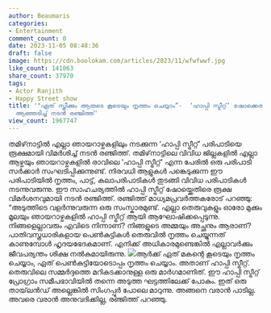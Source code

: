 ```yaml
---
author: Beaumaris
categories:
- Entertainment
comment_count: 0
date: 2023-11-05 08:48:36
draft: false
image: https://cdn.boolokam.com/articles/2023/11/wfwfwwf.jpg
like_count: 141063
share_count: 37970
tags:
- Actor Ranjith
- Happy Street show
title: '"ഏത് സ്ത്രീക്കും ആരുടെ കൂടെയും നൃത്തം ചെയ്യാം”-  ‘ഹാപ്പി സ്ട്രീറ്റ്’ ഷോക്കെതിരെ
  ആഞ്ഞടിച്ച് നടൻ രഞ്ജിത്ത്'
view_count: 1967747
---
```


തമിഴ്‌നാട്ടിൽ എല്ലാ ഞായറാഴ്ചകളിലും നടക്കുന്ന ‘ഹാപ്പി സ്ട്രീറ്റ്’ പരിപാടിയെ രൂക്ഷമായി വിമർശിച്ച് നടൻ രഞ്ജിത്ത്. തമിഴ്‌നാട്ടിലെ വിവിധ ജില്ലകളിൽ എല്ലാ ആഴ്ചയും ഞായറാഴ്ചകളിൽ രാവിലെ 'ഹാപ്പി സ്ട്രീറ്റ്' എന്ന പേരിൽ ഒരു പരിപാടി സർക്കാർ സംഘടിപ്പിക്കുന്നുണ്ട്. നിരവധി ആളുകൾ പങ്കെടുക്കുന്ന ഈ പരിപാടിയിൽ നൃത്തം, പാട്ട്, കലാപരിപാടികൾ തുടങ്ങി വിവിധ പരിപാടികൾ നടന്നുവരുന്നു. ഈ സാഹചര്യത്തിൽ ഹാപ്പി സ്ട്രീറ്റ് ഷോയ്ക്കെതിരെ രൂക്ഷ വിമർശനവുമായി നടൻ രഞ്ജിത്ത്. രഞ്ജിത്ത് മാധ്യമപ്രവർത്തകരോട് പറഞ്ഞു: “അടുത്തിടെ വളർന്നുവരുന്ന ഒരു സംസ്കാരമുണ്ട്. എല്ലാ തെരുവുകളും ഓരോ മുക്കും മൂലയും ഞായറാഴ്ചകളിൽ ഹാപ്പി സ്ട്രീറ്റ് ആയി ആഘോഷിക്കപ്പെടുന്നു. നിങ്ങളെല്ലാവരും എവിടെ നിന്നാണ്? നിങ്ങളുടെ അമ്മയും അച്ഛനും ആരാണ്? പാതിവസ്ത്രധാരികളായ പെൺകുട്ടികൾ തെരുവിൽ നൃത്തം ചെയ്യുന്നത് കാണുമ്പോൾ ഹൃദയഭേദകമാണ്. എനിക്ക് അധികാരമുണ്ടെങ്കിൽ എല്ലാവർക്കും ജീവപര്യന്തം ശിക്ഷ നൽകുമായിരുന്നു. ![](https://cdn.boolokam.com/articles/2023/11/wfwfwwf.jpg)ആർക്ക് ഏത് മകന്റെ കൂടെയും നൃത്തം ചെയ്യാം, ഏത് പെൺകുട്ടിയോടൊപ്പം നൃത്തം ചെയ്യാം. അതാണ് ഹാപ്പി സ്ട്രീറ്റ്. തെരുവിലെ സമ്മർദ്ദത്തെ മറികടക്കാനുള്ള ഒരു മാർഗമാണിത്. ഈ ഹാപ്പി സ്ട്രീറ്റ് പ്രോഗ്രാം സമീപഭാവിയിൽ തന്നെ അടുത്ത ഘട്ടത്തിലേക്ക് പോകും. ഇത് ഒരു തായ്‌ലൻഡ് അല്ലെങ്കിൽ സിംഗപ്പൂർ പോലെ മാറുന്നു. അങ്ങനെ വരാൻ പാടില്ല. അവരെ വരാൻ അനുവദിക്കില്ല, രഞ്ജിത്ത് പറഞ്ഞു.